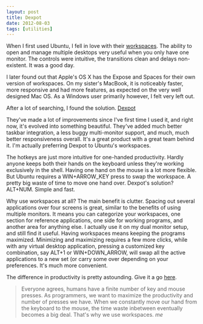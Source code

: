 ```yaml
---
layout: post
title: Dexpot
date: 2012-08-03
tags: [utilities]
---
```


<p>
  When I first used Ubuntu, I fell in love with their 
  <a href="http://en.wikipedia.org/wiki/Workspace#Graphical_interfaces" target="_blank">workspaces</a>.
  The ability to open and manage multiple desktops very useful when you only have one monitor. 
  The controls were intuitive, the transitions clean and delays non-existent. 
  It was a good day.
</p>

<p>
  I later found out that Apple's OS X has the Expose and Spaces for their own version of workspaces. 
  On my sister's MacBook, it is noticeably faster, more responsive and had more features, as expected on the very well 
  designed Mac OS. As a Windows user primarily however, I felt very left out.
</p>

<p>
  After a lot of searching, I found the solution. <a href="http://dexpot.de/" target="_blank">Dexpot</a>
</p>

<p>
  They've made a lot of improvements since I've first time I used it, and right now, it's evolved into something
  beautiful. They've added much better taskbar integration, a less buggy multi-monitor support, and much, much better 
  responsiveness overall. It's a great product with a great team behind it. I'm actually preferring Dexpot to 
  Ubuntu's workspaces.
</p>

<p>
  The hotkeys are just more intuitive for one-handed productivity. Hardly anyone keeps both their hands on the keyboard unless they're 
  working exclusively in the shell. Having one hand on the mouse is a lot more flexible. But Ubuntu requires a WIN+ARROW_KEY press 
  to swap the workspace. A pretty big waste of time to move one hand over. Dexpot's solution? ALT+NUM. Simple and fast.
</p>

<p>
  Why use workspaces at all? The main benefit is clutter. Spacing out several applications over four screens is great, 
  similar to the benefits of using multiple monitors. It means you can categorize your workspaces, one section for reference applications, 
  one side for working programs, and another area for anything else. I actually use it on my dual monitor setup, and still find it useful.
  Having workspaces means keeping the programs maximized. Minimizing and maximizing requires a few more clicks, while with any virtual desktop 
  application, pressing a customized key combination, say ALT+1 or 
  WIN+DOWN_ARROW, will swap all the active applications to a new set (or carry some over depending on your preferences. It's much more convenient.
</p>

<p>
  The difference in productivity is pretty astounding. Give it a go <a href="http://dexpot.de/?id=download" target="_blank">here</a>.
</p>

<p>
  <blockquote>
	Everyone agrees, humans have a finite number of key and mouse presses. As programmers, we want to maximize the productivity and number of presses
	we have. When we constantly move our hand from the keyboard to the mouse, the time waste inbetween eventually becomes a big deal. That's why 
	we use workspaces. <cite>me</cite>
  </blockquote>
</p>
